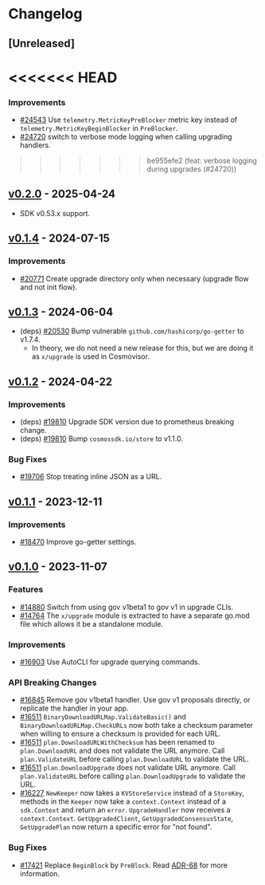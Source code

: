 <!--
Guiding Principles:
Changelogs are for humans, not machines.
There should be an entry for every single version.
The same types of changes should be grouped.
Versions and sections should be linkable.
The latest version comes first.
The release date of each version is displayed.
Mention whether you follow Semantic Versioning.
Usage:
Change log entries are to be added to the Unreleased section under the
appropriate stanza (see below). Each entry should ideally include a tag and
the Github issue reference in the following format:
* (<tag>) [#<issue-number>] Changelog message.
Types of changes (Stanzas):
"Features" for new features.
"Improvements" for changes in existing functionality.
"Deprecated" for soon-to-be removed features.
"Bug Fixes" for any bug fixes.
"API Breaking" for breaking exported APIs used by developers building on SDK.
Ref: https://keepachangelog.com/en/1.0.0/
-->

# Changelog

## [Unreleased]

<<<<<<< HEAD
=======
### Improvements

* [#24543](https://github.com/cosmos/cosmos-sdk/issues/24543) Use `telemetry.MetricKeyPreBlocker` metric key instead of `telemetry.MetricKeyBeginBlocker` in `PreBlocker`.
* [#24720](https://github.com/cosmos/cosmos-sdk/pull/24720) switch to verbose mode logging when calling upgrading handlers.


>>>>>>> be955efe2 (feat: verbose logging during upgrades (#24720))
## [v0.2.0](https://github.com/cosmos/cosmos-sdk/releases/tag/x/upgrade/v0.2.0) - 2025-04-24

* SDK v0.53.x support.

## [v0.1.4](https://github.com/cosmos/cosmos-sdk/releases/tag/x/upgrade/v0.1.4) - 2024-07-15

### Improvements

* [#20771](https://github.com/cosmos/cosmos-sdk/pull/20771) Create upgrade directory only when necessary (upgrade flow and not init flow).

## [v0.1.3](https://github.com/cosmos/cosmos-sdk/releases/tag/x/upgrade/v0.1.3) - 2024-06-04

* (deps) [#20530](https://github.com/cosmos/cosmos-sdk/pull/20530) Bump vulnerable `github.com/hashicorp/go-getter` to v1.7.4.
    * In theory, we do not need a new release for this, but we are doing it as `x/upgrade` is used in Cosmovisor.

## [v0.1.2](https://github.com/cosmos/cosmos-sdk/releases/tag/x/upgrade/v0.1.2) - 2024-04-22

### Improvements

* (deps) [#19810](https://github.com/cosmos/cosmos-sdk/pull/19810) Upgrade SDK version due to prometheus breaking change.
* (deps) [#19810](https://github.com/cosmos/cosmos-sdk/pull/19810) Bump `cosmossdk.io/store` to v1.1.0.

### Bug Fixes

* [#19706](https://github.com/cosmos/cosmos-sdk/pull/19706) Stop treating inline JSON as a URL.

## [v0.1.1](https://github.com/cosmos/cosmos-sdk/releases/tag/x/upgrade/v0.1.1) - 2023-12-11

### Improvements

* [#18470](https://github.com/cosmos/cosmos-sdk/pull/18470) Improve go-getter settings.

## [v0.1.0](https://github.com/cosmos/cosmos-sdk/releases/tag/x/upgrade/v0.1.0) - 2023-11-07

### Features

* [#14880](https://github.com/cosmos/cosmos-sdk/pull/14880) Switch from using gov v1beta1 to gov v1 in upgrade CLIs.
* [#14764](https://github.com/cosmos/cosmos-sdk/pull/14764) The `x/upgrade` module is extracted to have a separate go.mod file which allows it be a standalone module.

### Improvements

* [#16903](https://github.com/cosmos/cosmos-sdk/pull/16903) Use AutoCLI for upgrade querying commands.

### API Breaking Changes

* [#16845](https://github.com/cosmos/cosmos-sdk/pull/16845) Remove gov v1beta1 handler. Use gov v1 proposals directly, or replicate the handler in your app.
* [#16511](https://github.com/cosmos/cosmos-sdk/pull/16511) `BinaryDownloadURLMap.ValidateBasic()` and `BinaryDownloadURLMap.CheckURLs` now both take a checksum parameter when willing to ensure a checksum is provided for each URL.
* [#16511](https://github.com/cosmos/cosmos-sdk/pull/16511) `plan.DownloadURLWithChecksum` has been renamed to `plan.DownloadURL` and does not validate the URL anymore. Call `plan.ValidateURL` before calling `plan.DownloadURL` to validate the URL.
* [#16511](https://github.com/cosmos/cosmos-sdk/pull/16511) `plan.DownloadUpgrade` does not validate URL anymore. Call `plan.ValidateURL` before calling `plan.DownloadUpgrade` to validate the URL.
* [#16227](https://github.com/cosmos/cosmos-sdk/issues/16227) `NewKeeper` now takes a `KVStoreService` instead of a `StoreKey`, methods in the `Keeper` now take a `context.Context` instead of a `sdk.Context` and return an `error`. `UpgradeHandler` now receives a `context.Context`. `GetUpgradedClient`, `GetUpgradedConsensusState`, `GetUpgradePlan` now return a specific error for "not found".

### Bug Fixes

* [#17421](https://github.com/cosmos/cosmos-sdk/pull/17421) Replace `BeginBlock` by `PreBlock`. Read [ADR-68](https://github.com/cosmos/cosmos-sdk/blob/main/docs/architecture/adr-068-preblock.md) for more information.
